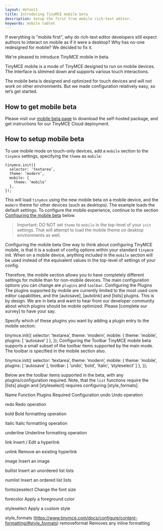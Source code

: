 ```yaml
---
layout: default
title: Introducing TinyMCE mobile beta
description: Setup the first true mobile rich-text editor.
keywords: mobile tablet
---
```


If everything is "mobile first", why do rich-text editor developers still expect authors to interact on mobile as if it were a desktop? Why has no-one redesigned for mobile? We decided to fix it.

We're pleased to introduce TinyMCE mobile in beta.

TinyMCE mobile is a mode of TinyMCE designed to run on mobile devices. The interface is slimmed down and supports various touch interactions.

The mobile beta is designed and optimized for touch devices and will not work on other environments. But we made configuration relatively easy, so let’s get started.

## How to get mobile beta

Please visit our [mobile beta page](https://www.tinymce.com/mobile-beta) to download the self-hosted package, and get instructions for our TinyMCE Cloud deployment.

## How to setup mobile beta

To use mobile mode on touch-only devices, add a `mobile` section to the `tinymce` settings, specifying the `theme` as `mobile`:

```
tinymce.init({
  selector: ‘textarea’,
  theme: ‘modern’,
  mobile: {
    theme: ‘mobile’
  },
});
```

This will load `tinymce` using the new mobile beta on a mobile device, and the `modern` theme for other devices (such as desktops). The example loads the default settings. To configure the mobile experience, continue to the section [Configuring the mobile beta](#) below.

> Important: DO NOT set `theme` to `mobile` in the top-level of your `init` settings. That will attempt to load the mobile theme on desktop environments as well.

Configuring the mobile beta
One way to think about configuring TinyMCE mobile, is that it is a subset of config options within your standard `tinymce` init. When on a mobile device, anything included in the `mobile` section will be used instead of the equivalent values in the top-level of settings of your config.

Therefore, the mobile section allows you to have completely different settings for mobile than for non-mobile devices. The main configuration options you can change are `plugins` and `toolbar`.
Configuring the Plugins
The plugins supported by mobile are currently limited to the most used core editor capabilities, and the [autosave], [autolink] and [lists] plugins. This is by design. We are in beta and want to hear from our developer community about which plugins should be mobile optimized. Please [complete our survey] to have your say.

Specify which of these plugins you want by adding a plugin entry to the mobile section:

tinymce.init({
  selector: ‘textarea’,
  theme: ‘modern’,
  mobile: {
    theme: ‘mobile’,
    plugins: [ ‘autosave’ ]
  },
});
Configuring the Toolbar
TinyMCE mobile beta supports a small subset of the toolbar items supported by the main mode. The toolbar is specified in the mobile section also.

tinymce.init({
  selector: ‘textarea’,
  theme: ‘modern’,
  mobile: {
    theme: ‘mobile’,
    plugins: [ ‘autosave’ ],
    toolbar: [ ‘undo’, ‘bold’, ‘italic’, ‘styleselect’ ]
  },
});

Below are the toolbar items supported in the beta, with any plugins/configuration required. Note, that the `list` functions require the [lists] plugin and [styleselect] requires configuring [style_formats].

Name
Function
Plugins Required
Configuration
undo
Undo operation




redo
Redo operation




bold
Bold formatting operation




italic
Italic formatting operation




underline
Underline formatting operation




link
Insert / Edit a hyperlink




unlink
Remove an existing hyperlink




image
Insert an image




bullist
Insert an unordered list
lists


numlist
Insert an ordered list
lists


fontsizeselect
Change the font size




forecolor
Apply a foreground color




styleselect
Apply a custom style


style_formats (https://www.tinymce.com/docs/configure/content-formatting/#style_formats)
removeformat
Removes any inline formatting
